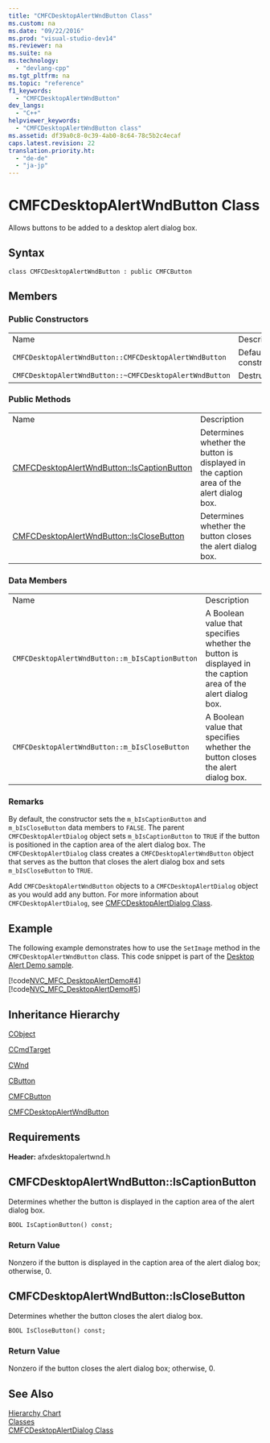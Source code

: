 ```yaml
---
title: "CMFCDesktopAlertWndButton Class"
ms.custom: na
ms.date: "09/22/2016"
ms.prod: "visual-studio-dev14"
ms.reviewer: na
ms.suite: na
ms.technology: 
  - "devlang-cpp"
ms.tgt_pltfrm: na
ms.topic: "reference"
f1_keywords: 
  - "CMFCDesktopAlertWndButton"
dev_langs: 
  - "C++"
helpviewer_keywords: 
  - "CMFCDesktopAlertWndButton class"
ms.assetid: df39a0c8-0c39-4ab0-8c64-78c5b2c4ecaf
caps.latest.revision: 22
translation.priority.ht: 
  - "de-de"
  - "ja-jp"
---
```

# CMFCDesktopAlertWndButton Class
Allows buttons to be added to a desktop alert dialog box.  
  
## Syntax  
  
```  
class CMFCDesktopAlertWndButton : public CMFCButton  
```  
  
## Members  
  
### Public Constructors  
  
|||  
|-|-|  
|Name|Description|  
|`CMFCDesktopAlertWndButton::CMFCDesktopAlertWndButton`|Default constructor.|  
|`CMFCDesktopAlertWndButton::~CMFCDesktopAlertWndButton`|Destructor.|  
  
### Public Methods  
  
|||  
|-|-|  
|Name|Description|  
|[CMFCDesktopAlertWndButton::IsCaptionButton](#cmfcdesktopalertwndbutton__iscaptionbutton)|Determines whether the button is displayed in the caption area of the alert dialog box.|  
|[CMFCDesktopAlertWndButton::IsCloseButton](#cmfcdesktopalertwndbutton__isclosebutton)|Determines whether the button closes the alert dialog box.|  
  
### Data Members  
  
|||  
|-|-|  
|Name|Description|  
|`CMFCDesktopAlertWndButton::m_bIsCaptionButton`|A Boolean value that specifies whether the button is displayed in the caption area of the alert dialog box.|  
|`CMFCDesktopAlertWndButton::m_bIsCloseButton`|A Boolean value that specifies whether the button closes the alert dialog box.|  
  
### Remarks  
 By default, the constructor sets the `m_bIsCaptionButton` and `m_bIsCloseButton` data members to `FALSE`. The parent `CMFCDesktopAlertDialog` object sets `m_bIsCaptionButton` to `TRUE` if the button is positioned in the caption area of the alert dialog box. The `CMFCDesktopAlertDialog` class creates a `CMFCDesktopAlertWndButton` object that serves as the button that closes the alert dialog box and sets `m_bIsCloseButton` to `TRUE`.  
  
 Add `CMFCDesktopAlertWndButton` objects to a `CMFCDesktopAlertDialog` object as you would add any button. For more information about `CMFCDesktopAlertDialog`, see [CMFCDesktopAlertDialog Class](../vs140/cmfcdesktopalertdialog-class.md).  
  
## Example  
 The following example demonstrates how to use the `SetImage` method in the `CMFCDesktopAlertWndButton` class. This code snippet is part of the [Desktop Alert Demo sample](../vs140/visual-c---samples.md).  
  
 [!code[NVC_MFC_DesktopAlertDemo#4](../vs140/codesnippet/CPP/cmfcdesktopalertwndbutton-class_1.h)]  
[!code[NVC_MFC_DesktopAlertDemo#5](../vs140/codesnippet/CPP/cmfcdesktopalertwndbutton-class_2.cpp)]  
  
## Inheritance Hierarchy  
 [CObject](../vs140/cobject-class.md)  
  
 [CCmdTarget](../vs140/ccmdtarget-class.md)  
  
 [CWnd](../vs140/cwnd-class.md)  
  
 [CButton](../vs140/cbutton-class.md)  
  
 [CMFCButton](../vs140/cmfcbutton-class.md)  
  
 [CMFCDesktopAlertWndButton](../vs140/cmfcdesktopalertwndbutton-class.md)  
  
## Requirements  
 **Header:** afxdesktopalertwnd.h  
  
##  <a name="cmfcdesktopalertwndbutton__iscaptionbutton"></a>  CMFCDesktopAlertWndButton::IsCaptionButton  
 Determines whether the button is displayed in the caption area of the alert dialog box.  
  
```  
BOOL IsCaptionButton() const;  
```  
  
### Return Value  
 Nonzero if the button is displayed in the caption area of the alert dialog box; otherwise, 0.  
  
##  <a name="cmfcdesktopalertwndbutton__isclosebutton"></a>  CMFCDesktopAlertWndButton::IsCloseButton  
 Determines whether the button closes the alert dialog box.  
  
```  
BOOL IsCloseButton() const;  
```  
  
### Return Value  
 Nonzero if the button closes the alert dialog box; otherwise, 0.  
  
## See Also  
 [Hierarchy Chart](../vs140/hierarchy-chart.md)   
 [Classes](../vs140/mfc-classes.md)   
 [CMFCDesktopAlertDialog Class](../vs140/cmfcdesktopalertdialog-class.md)